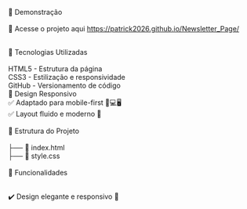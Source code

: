 

📱 Demonstração
<br>
<br>
🔗 Acesse o projeto aqui https://patrick2026.github.io/Newsletter_Page/

<br>
🚀 Tecnologias Utilizadas
<br>
<br>
 HTML5 - Estrutura da página
<br>
 CSS3 - Estilização e responsividade
<br>
 GitHub - Versionamento de código
<br>
🎨 Design Responsivo
<br>
✅ Adaptado para mobile-first 📱💻🖥️
<br>
✅ Layout fluido e moderno 🌟
<br>

<br>
📂 Estrutura do Projeto

<br>
<br>
├── 📄 index.html
<br>
├── 📄 style.css

<br>
<br>
📌 Funcionalidades
<br>
<br>

✔️ Design elegante e responsivo 🎨


<br>
<br>
